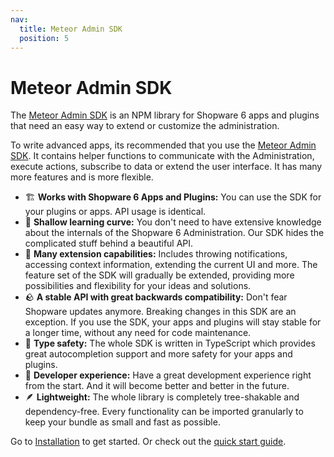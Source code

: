 ```yaml
---
nav:
  title: Meteor Admin SDK
  position: 5
---
```


# Meteor Admin SDK

The [Meteor Admin SDK](https://github.com/shopware/meteor/tree/main/packages/admin-sdk) is an NPM library for Shopware 6 apps and plugins that need an easy way to extend or customize the administration.

To write advanced apps, its recommended that you use the [Meteor Admin SDK](https://github.com/shopware/meteor/tree/main/packages/admin-sdk). It contains helper functions to communicate with the Administration, execute actions, subscribe to data or extend the user interface. It has many more features and is more flexible.

- 🏗  **Works with Shopware 6 Apps and Plugins:** You can use the SDK for your plugins or apps. API usage is identical.
- 🎢  **Shallow learning curve:** You don't need to have extensive knowledge about the internals of the Shopware 6 Administration. Our SDK hides the complicated stuff behind a beautiful API.
- 🧰  **Many extension capabilities:** Includes throwing notifications, accessing context information, extending the current UI and more. The feature set of the SDK will gradually be extended, providing more possibilities and flexibility for your ideas and solutions.
- 🪨  **A stable API with great backwards compatibility:** Don't fear Shopware updates anymore. Breaking changes in this SDK are an exception. If you use the SDK, your apps and plugins will stay stable for a longer time, without any need for code maintenance.
- 🧭  **Type safety:** The whole SDK is written in TypeScript which provides great autocompletion support and more safety for your apps and plugins.
- 💙  **Developer experience:** Have a great development experience right from the start. And it will become better and better in the future.
- 🪶  **Lightweight:** The whole library is completely tree-shakable and dependency-free. Every functionality can be imported granularly to keep your bundle as small and fast as possible.

Go to [Installation](/resources/admin-extension-sdk/getting-started/installation/) to get started. Or check out the [quick start guide](/resources/admin-extension-sdk/#quick-start).